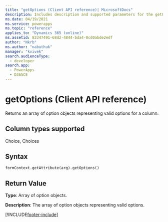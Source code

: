 ```yaml
---
title: "getOptions (Client API reference)| MicrosoftDocs"
description: Includes description and supported parameters for the getOptions method.
ms.date: 04/19/2021
ms.service: powerapps
ms.topic: "reference"
applies_to: "Dynamics 365 (online)"
ms.assetid: 83347491-68d2-4844-bda4-0cd0abde2edf
author: "Nkrb"
ms.author: "nabuthuk"
manager: "kvivek"
search.audienceType: 
  - developer
search.app: 
  - PowerApps
  - D365CE
---
```

# getOptions (Client API reference)



Returns an array of option objects representing valid options for a column. 

## Column types supported

Choice, Choices

## Syntax

`formContext.getAttribute(arg).getOptions()`

## Return Value

**Type**: Array of option objects. 

**Description**: The array of option objects representing valid options.



[!INCLUDE[footer-include](../../../../../includes/footer-banner.md)]